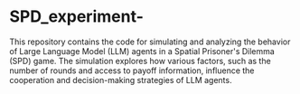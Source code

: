 # SPD_experiment-
This repository contains the code for simulating and analyzing the behavior of Large Language Model (LLM) agents in a Spatial Prisoner's Dilemma (SPD) game. The simulation explores how various factors, such as the number of rounds and access to payoff information, influence the cooperation and decision-making strategies of LLM agents.
